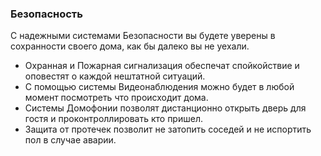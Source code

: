 
### Безопасность

С надежными системами Безопасности вы будете уверены в сохранности своего дома, как бы далеко вы не уехали.  

+ Охранная и Пожарная сигнализация обеспечат спойкойствие и оповестят о каждой нештатной ситуаций.
+ С помощью системы Видеонаблюдения можно будет в любой момент посмотреть что происходит дома.
+ Системы Домофонии позволят дистанционно открыть дверь для гостя и проконтроллировать кто пришел.
+ Защита от протечек позволит не затопить соседей и не испортить пол в случае аварии.
